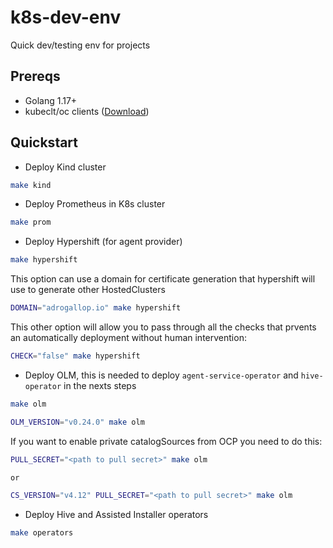 # k8s-dev-env
Quick dev/testing env for projects

## Prereqs

- Golang 1.17+
- kubeclt/oc clients ([Download](https://kubernetes.io/docs/tasks/tools/install-kubectl-linux/))

## Quickstart

- Deploy Kind cluster

```bash
make kind
```

- Deploy Prometheus in K8s cluster

```bash
make prom
```

- Deploy Hypershift (for agent provider)

```bash
make hypershift
```

This option can use a domain for certificate generation that hypershift will use to generate other HostedClusters

```bash
DOMAIN="adrogallop.io" make hypershift
```

This other option will allow you to pass through all the checks that prvents an automatically deployment without human intervention:

```bash
CHECK="false" make hypershift
```

- Deploy OLM, this is needed to deploy `agent-service-operator` and `hive-operator` in the nexts steps

```bash
make olm

OLM_VERSION="v0.24.0" make olm
```

If you want to enable private catalogSources from OCP you need to do this:

```bash
PULL_SECRET="<path to pull secret>" make olm

or

CS_VERSION="v4.12" PULL_SECRET="<path to pull secret>" make olm
```

- Deploy Hive and Assisted Installer operators

```bash
make operators
```